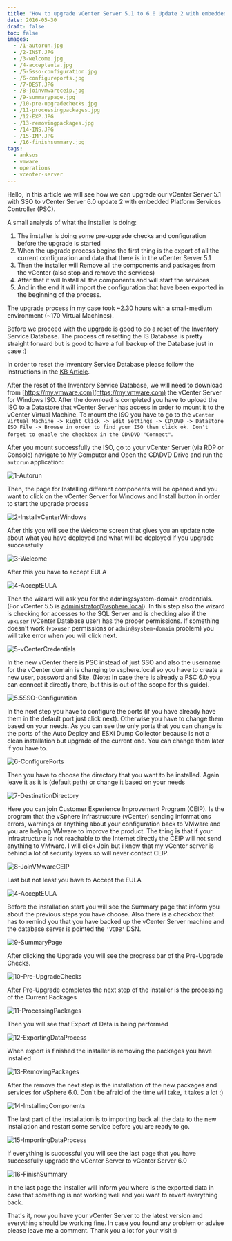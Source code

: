 ```yaml
---
title: "How to upgrade vCenter Server 5.1 to 6.0 Update 2 with embedded Platform Services Controller (PSC)"
date: 2016-05-30
draft: false
toc: false
images: 
  - /1-autorun.jpg
  - /2-INST.JPG
  - /3-welcome.jpg
  - /4-accepteula.jpg
  - /5-5sso-configuration.jpg
  - /6-configureports.jpg
  - /7-DEST.JPG
  - /8-joinvmwareceip.jpg
  - /9-summarypage.jpg
  - /10-pre-upgradechecks.jpg
  - /11-processingpackages.jpg
  - /12-EXP.JPG
  - /13-removingpackages.jpg
  - /14-INS.JPG
  - /15-IMP.JPG
  - /16-finishsummary.jpg
tags:
  - anksos
  - vmware
  - operations
  - vcenter-server
---
```


Hello, in this article we will see how we can upgrade our vCenter Server 5.1 with SSO to vCenter Server 6.0 update 2 with embedded Platform Services Controller (PSC).

A small analysis of what the installer is doing:

1. The installer is doing some pre-upgrade checks and configuration before the upgrade is started
1. When the upgrade process begins the first thing is the export of all the current configuration and data that there is in the vCenter Server 5.1
1. Then the installer will Remove all the components and packages from the vCenter (also stop and remove the services)
1. After that it will Install all the components and will start the services
1. And in the end it will import the configuration that have been exported in the beginning of the process.

The upgrade process in my case took ~2.30 hours with a small-medium environment (~170 Virtual Machines).

Before we proceed with the upgrade is good to do a reset of the Inventory Service Database. The process of resetting the IS Database is pretty straight forward but is good to have a full backup of the Database just in case :)

In order to reset the Inventory Service Database please follow the instructions in the [KB Article](https://kb.vmware.com/selfservice/microsites/search.do?language=en_US&cmd=displayKC&externalId=2042200).

After the reset of the Inventory Service Database, we will need to download from [https://my.vmware.com](https://my.vmware.com) the vCenter Server for Windows ISO. After the download is completed you have to upload the ISO to a Datastore that vCenter Server has access in order to mount it to the vCenter Virtual Machine. To mount the ISO you have to go to the `vCenter Virtual Machine -> Right Click -> Edit Settings -> CD\DVD -> Datastore ISO File -> Browse in order to find your ISO then click ok. Don't forget to enable the checkbox in the CD\DVD "Connect"`.

After you mount successfully the ISO, go to your vCenter Server (via RDP or Console) navigate to My Computer and Open the CD\DVD Drive and run the `autorun` application:

![1-Autorun](/1-autorun.jpg)

Then, the page for Installing different components will be opened and you want to click on the vCenter Server for Windows and Install button in order to start the upgrade process

![2-InstallvCenterWindows](/2-INST.JPG)

After this you will see the Welcome screen that gives you an update note about what you have deployed and what will be deployed if you upgrade successfully

![3-Welcome](/3-welcome.jpg)

After this you have to accept EULA

![4-AcceptEULA](/4-accepteula.jpg)

Then the wizard will ask you for the admin@system-domain credentials. (For vCenter 5.5 is administrator@vsphere.local). In this step also the wizard is checking for accesses to the SQL Server and is checking also if the `vpxuser` (vCenter Database user) has the proper permissions. If something doesn't work (`vpxuser` permissions or `admin@system-domain` problem) you will take error when you will click next.

![5-vCenterCredentials](/5-vcentercredentials.jpg)

In the new vCenter there is PSC instead of just SSO and also the username for the vCenter domain is changing to vsphere.local so you have to create a new user, password and Site. (Note: In case there is already a PSC 6.0 you can connect it directly there, but this is out of the scope for this guide).

![5.5SSO-Configuration](/5-5sso-configuration.jpg)

In the next step you have to configure the ports (if you have already have them in the default port just click next). Otherwise you have to change them based on your needs. As you can see the only ports that you can change is the ports of the Auto Deploy and ESXi Dump Collector because is not a clean installation but upgrade of the current one. You can change them later if you have to.

![6-ConfigurePorts](/6-configureports.jpg)

Then you have to choose the directory that you want to be installed. Again leave it as it is (default path) or change it based on your needs

![7-DestinationDirectory](/7-DEST.JPG)

Here you can join Customer Experience Improvement Program (CEIP). Is the program that the vSphere infrastructure (vCenter) sending informations errors, warnings or anything about your configuration back to VMware and you are helping VMware to improve the product. The thing is that if your infrastructure is not reachable to the Internet directly the CEIP will not send anything to VMware. I will click Join but i know that my vCenter server is behind a lot of security layers so will never contact CEIP.

![8-JoinVMwareCEIP](/8-joinvmwareceip.jpg)

Last but not least you have to Accept the EULA

![4-AcceptEULA](/4-accepteula.jpg)

Before the installation start you will see the Summary page that inform you about the previous steps you have choose. Also there is a checkbox that has to remind you that you have backed up the vCenter Server machine and the database server is pointed the `'VCDB'` DSN.

![9-SummaryPage](/9-summarypage.jpg)

After clicking the Upgrade you will see the progress bar of the Pre-Upgrade Checks.

![10-Pre-UpgradeChecks](/10-pre-upgradechecks.jpg)

After Pre-Upgrade completes the next step of the installer is the processing of the Current Packages

![11-ProcessingPackages](/11-processingpackages.jpg)

Then you will see that Export of Data is being performed

![12-ExportingDataProcess](/12-EXP.JPG)

When export is finished the installer is removing the packages you have installed

![13-RemovingPackages](/13-removingpackages.jpg)

After the remove the next step is the installation of the new packages and services for vSphere 6.0. Don't be afraid of the time will take, it takes a lot :)

![14-InstallingComponents](/14-INS.JPG)

The last part of the installation is to importing back all the data to the new installation and restart some service before you are ready to go.

![15-ImportingDataProcess](/15-IMP.JPG)

If everything is successful you will see the last page that you have successfully upgrade the vCenter Server to vCenter Server 6.0

![16-FinishSummary](/16-finishsummary.jpg)

In the last page the installer will inform you where is the exported data in case that something is not working well and you want to revert everything back.

That's it, now you have your vCenter Server to the latest version and everything should be working fine. In case you found any problem or advise please leave me a comment. Thank you a lot for your visit :)